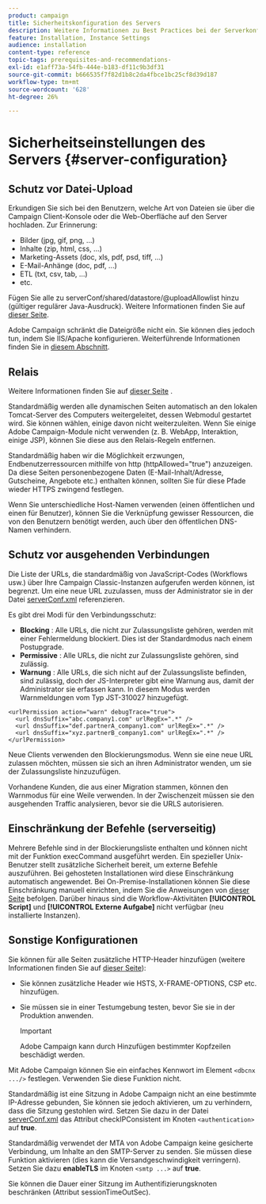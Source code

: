 ```yaml
---
product: campaign
title: Sicherheitskonfiguration des Servers
description: Weitere Informationen zu Best Practices bei der Serverkonfiguration
feature: Installation, Instance Settings
audience: installation
content-type: reference
topic-tags: prerequisites-and-recommendations-
exl-id: e1aff73a-54fb-444e-b183-df11c9b3df31
source-git-commit: b666535f7f82d1b8c2da4fbce1bc25cf8d39d187
workflow-type: tm+mt
source-wordcount: '628'
ht-degree: 26%

---
```


# Sicherheitseinstellungen des Servers {#server-configuration}

## Schutz vor Datei-Upload

Erkundigen Sie sich bei den Benutzern, welche Art von Dateien sie über die Campaign Client-Konsole oder die Web-Oberfläche auf den Server hochladen. Zur Erinnerung:

* Bilder (jpg, gif, png, ...)
* Inhalte (zip, html, css, ...)
* Marketing-Assets (doc, xls, pdf, psd, tiff, ...)
* E-Mail-Anhänge (doc, pdf, ...)
* ETL (txt, csv, tab, ...)
* etc.

Fügen Sie alle zu serverConf/shared/datastore/@uploadAllowlist hinzu (gültiger regulärer Java-Ausdruck). Weitere Informationen finden Sie auf [dieser Seite](../../installation/using/file-res-management.md).

Adobe Campaign schränkt die Dateigröße nicht ein. Sie können dies jedoch tun, indem Sie IIS/Apache konfigurieren. Weiterführende Informationen finden Sie in [diesem Abschnitt](../../installation/using/web-server-configuration.md).

## Relais

Weitere Informationen finden Sie auf [dieser Seite](../../installation/using/configuring-campaign-server.md#dynamic-page-security-and-relays) .

Standardmäßig werden alle dynamischen Seiten automatisch an den lokalen Tomcat-Server des Computers weitergeleitet, dessen Webmodul gestartet wird. Sie können wählen, einige davon nicht weiterzuleiten. Wenn Sie einige Adobe Campaign-Module nicht verwenden (z. B. WebApp, Interaktion, einige JSP), können Sie diese aus den Relais-Regeln entfernen.

Standardmäßig haben wir die Möglichkeit erzwungen, Endbenutzerressourcen mithilfe von http (httpAllowed=&quot;true&quot;) anzuzeigen. Da diese Seiten personenbezogene Daten (E-Mail-Inhalt/Adresse, Gutscheine, Angebote etc.) enthalten können, sollten Sie für diese Pfade wieder HTTPS zwingend festlegen.

Wenn Sie unterschiedliche Host-Namen verwenden (einen öffentlichen und einen für Benutzer), können Sie die Verknüpfung gewisser Ressourcen, die von den Benutzern benötigt werden, auch über den öffentlichen DNS-Namen verhindern.

## Schutz vor ausgehenden Verbindungen

Die Liste der URLs, die standardmäßig von JavaScript-Codes (Workflows usw.) über Ihre Campaign Classic-Instanzen aufgerufen werden können, ist begrenzt. Um eine neue URL zuzulassen, muss der Administrator sie in der Datei [serverConf.xml](../../installation/using/the-server-configuration-file.md) referenzieren.

Es gibt drei Modi für den Verbindungsschutz:

* **Blocking** : Alle URLs, die nicht zur Zulassungsliste gehören, werden mit einer Fehlermeldung blockiert. Dies ist der Standardmodus nach einem Postupgrade.
* **Permissive** : Alle URLs, die nicht zur Zulassungsliste gehören, sind zulässig.
* **Warnung** : Alle URLs, die sich nicht auf der Zulassungsliste befinden, sind zulässig, doch der JS-Interpreter gibt eine Warnung aus, damit der Administrator sie erfassen kann. In diesem Modus werden Warnmeldungen vom Typ JST-310027 hinzugefügt.

```
<urlPermission action="warn" debugTrace="true">
  <url dnsSuffix="abc.company1.com" urlRegEx=".*" />
  <url dnsSuffix="def.partnerA_company1.com" urlRegEx=".*" />
  <url dnsSuffix="xyz.partnerB_company1.com" urlRegEx=".*" />
</urlPermission>
```

Neue Clients verwenden den Blockierungsmodus. Wenn sie eine neue URL zulassen möchten, müssen sie sich an ihren Administrator wenden, um sie der Zulassungsliste hinzuzufügen.

Vorhandene Kunden, die aus einer Migration stammen, können den Warnmodus für eine Weile verwenden. In der Zwischenzeit müssen sie den ausgehenden Traffic analysieren, bevor sie die URLS autorisieren.

## Einschränkung der Befehle (serverseitig)

Mehrere Befehle sind in der Blockierungsliste enthalten und können nicht mit der Funktion execCommand ausgeführt werden. Ein spezieller Unix-Benutzer stellt zusätzliche Sicherheit bereit, um externe Befehle auszuführen. Bei gehosteten Installationen wird diese Einschränkung automatisch angewendet. Bei On-Premise-Installationen können Sie diese Einschränkung manuell einrichten, indem Sie die Anweisungen von [dieser Seite](../../installation/using/configuring-campaign-server.md#restricting-authorized-external-commands) befolgen. Darüber hinaus sind die Workflow-Aktivitäten **[!UICONTROL Script]** und **[!UICONTROL Externe Aufgabe]** nicht verfügbar (neu installierte Instanzen).

## Sonstige Konfigurationen

Sie können für alle Seiten zusätzliche HTTP-Header hinzufügen (weitere Informationen finden Sie auf [dieser Seite](../../installation/using/configuring-campaign-server.md#restricting-authorized-external-commands)):

* Sie können zusätzliche Header wie HSTS, X-FRAME-OPTIONS, CSP etc. hinzufügen.
* Sie müssen sie in einer Testumgebung testen, bevor Sie sie in der Produktion anwenden.

  >[!IMPORTANT]
  >
  >Adobe Campaign kann durch Hinzufügen bestimmter Kopfzeilen beschädigt werden.

Mit Adobe Campaign können Sie ein einfaches Kennwort im Element `<dbcnx .../>` festlegen. Verwenden Sie diese Funktion nicht.

Standardmäßig ist eine Sitzung in Adobe Campaign nicht an eine bestimmte IP-Adresse gebunden, Sie können sie jedoch aktivieren, um zu verhindern, dass die Sitzung gestohlen wird. Setzen Sie dazu in der Datei [serverConf.xml](../../installation/using/the-server-configuration-file.md) das Attribut checkIPConsistent im Knoten `<authentication>` auf **true**.

Standardmäßig verwendet der MTA von Adobe Campaign keine gesicherte Verbindung, um Inhalte an den SMTP-Server zu senden. Sie müssen diese Funktion aktivieren (dies kann die Versandgeschwindigkeit verringern). Setzen Sie dazu **enableTLS** im Knoten `<smtp ...>` auf **true**.

Sie können die Dauer einer Sitzung im Authentifizierungsknoten beschränken (Attribut sessionTimeOutSec).

